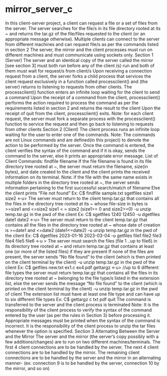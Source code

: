 # mirror_server_c

In this client-server project, a client can request a file or a set of files from the server.
The server searches for the file/s in its file directory rooted at its ~ and returns the tar.gz of the
file/files requested to the client (or an appropriate message otherwise).
Multiple clients can connect to the server from different machines and can request file/s as
per the commands listed in section 2
The server, the mirror and the client processes must run on different machines and
must communicate using sockets only.
Section 1 (Server)
    The server and an identical copy of the server called the mirror [see section 3] must
    both run before any of the client (s) run and both of them must wait for request/s
    from client/s
    Upon receiving a connection request from a client, the server forks a child process
    that services the client request exclusively in a function called processclient() and
    (the server) returns to listening to requests from other clients.
    The processclient() function enters an infinite loop waiting for the client to
    send a command
    Upon the receipt of a command from the client, processclient() performs the
    action required to process the command as per the requirements listed in
    section 2 and returns the result to the client
    Upon the receipt of quit from the client, processclient() exits.
    Note: for each client request, the server must fork a separate process with the
    processclient() function to service the request and then go back to listening to
    requests from other clients
Section 2 (Client)
    The client process runs an infinite loop waiting for the user to enter one of the commands.
    Note: The commands are not Linux commands and are defined(in this project) to denote the
    action to be performed by the server.
    Once the command is entered, the client verifies the syntax of the command and if it is okay,
    sends the command to the server, else it prints an appropriate error message.
    List of Client Commands:
        findfile filename
        If the file filename is found in its file directory tree rooted at ~, the server must
        return the filename, size(in bytes), and date created to the client and the
        client prints the received information on its terminal.
        Note: if the file with the same name exists in multiple folders in the
        directory tree rooted at ~, the server sends information pertaining to
        the first successful search/match of filename
        Else the client prints “File not found”
        Ex: C$ findfile sample.txt
        sgetfiles size1 size2 <-u>
        The server must return to the client temp.tar.gz that contains all the files in
        the directory tree rooted at its ~ whose file-size in bytes is >=size1 and <=size2
        size1 < = size2 (size1>= 0 and size2>=0)
        -u unzip temp.tar.gz in the pwd of the client
        Ex: C$ sgetfiles 1240 12450 -u
        dgetfiles date1 date2 <-u>
        The server must return to the client temp.tar.gz that contains all the files in the
        directory tree rooted at ~ whose date of creation is >=date1 and <=date2
        (date1<=date2)
        -u unzip temp.tar.gz in the pwd of the client
        Ex: C$ dgetfiles 2023-01-16 2023-03-04 -u
        getfiles file1 file2 file3 file4 file5 file6 <-u >
        The server must search the files (file 1 ..up to file6) in its directory tree rooted
        at ~ and return temp.tar.gz that contains at least one (or more of the listed
        files) if they are present
        If none of the files are present, the server sends “No file found” to the client
        (which is then printed on the client terminal by the client)
        -u unzip temp.tar.gz in the pwd of the client
        Ex: C$ getfiles new.txt ex1.c ex4.pdf
        gettargz <extension list> <-u> //up to 6 different file types
        the server must return temp.tar.gz that contains all the files in its directory tree
        rooted at ~ belonging to the file type/s listed in the extension list, else the
        server sends the message “No file found” to the client (which is printed on the
        client terminal by the client)
        -u unzip temp.tar.gz in the pwd of client
        The extension list must have at least one file type and can have up to six
        different file types
        Ex: C$ gettargz c txt pdf
        quit
        The command is transferred to the server and the client process is terminated
    Note:
    It is the responsibility of the client process to verify the syntax of the command
    entered by the user (as per the rules in Section 3) before processing it.
    Appropriate messages must be printed when the syntax of the command is
    incorrect.
    It is the responsibility of the client process to unzip the tar files whenever the option
    is specified.
Section 3 Alternating Between the Server and the Mirror
    The server and the mirror (the server’s copy possibly with a few
    additions/changes) are to run on two different machines/terminals.
    The first 4 client connections are to be handled by the server.
    The next 4 client connections are to be handled by the mirror.
    The remaining client connections are to be handled by the server and the
    mirror in an alternating manner- (ex: connection 9 is to be handled by the
    server, connection 10 by the mirror, and so on)
